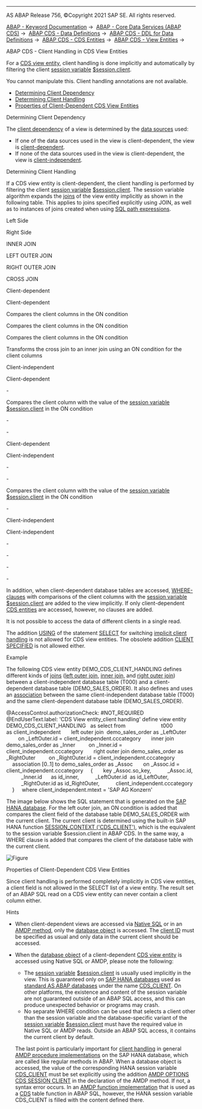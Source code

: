   

* * *

AS ABAP Release 756, ©Copyright 2021 SAP SE. All rights reserved.

[ABAP - Keyword Documentation](javascript:call_link\('abenabap.htm'\)) →  [ABAP - Core Data Services (ABAP CDS)](javascript:call_link\('abencds.htm'\)) →  [ABAP CDS - Data Definitions](javascript:call_link\('abencds_entities.htm'\)) →  [ABAP CDS - DDL for Data Definitions](javascript:call_link\('abencds_f1_ddl_syntax.htm'\)) →  [ABAP CDS - CDS Entities](javascript:call_link\('abencds_view_entity.htm'\)) →  [ABAP CDS - View Entities](javascript:call_link\('abencds_v2_views.htm'\)) → 

ABAP CDS - Client Handling in CDS View Entities

For a [CDS view entity](javascript:call_link\('abencds_v2_view_glosry.htm'\) "Glossary Entry"), client handling is done implicitly and automatically by filtering the client [session variable](javascript:call_link\('abensession_variable_glosry.htm'\) "Glossary Entry") [$session.client](javascript:call_link\('abencds_session_variable_v2.htm'\)).

You cannot manipulate this. Client handling annotations are not available.

-   [Determining Client Dependency](#@@ITOC@@ABENCDS_V2_VIEW_CLIENT_HANDLING_1)
-   [Determining Client Handling](#@@ITOC@@ABENCDS_V2_VIEW_CLIENT_HANDLING_2)
-   [Properties of Client-Dependent CDS View Entities](#@@ITOC@@ABENCDS_V2_VIEW_CLIENT_HANDLING_3)

Determining Client Dependency

The [client dependency](javascript:call_link\('abenclient_dependency_glosry.htm'\) "Glossary Entry") of a view is determined by the [data sources](javascript:call_link\('abencds_data_source_v2.htm'\)) used:

-   If one of the data sources used in the view is client-dependent, the view is [client-dependent](javascript:call_link\('abenclient_dependent_glosry.htm'\) "Glossary Entry").
-   If none of the data sources used in the view is client-dependent, the view is [client-independent](javascript:call_link\('abenclient_independent_glosry.htm'\) "Glossary Entry").

Determining Client Handling

If a CDS view entity is client-dependent, the client handling is performed by filtering the client [session variable](javascript:call_link\('abensession_variable_glosry.htm'\) "Glossary Entry") [$session.client](javascript:call_link\('abencds_session_variable_v2.htm'\)). The session variable algorithm expands the [joins](javascript:call_link\('abenjoin_glosry.htm'\) "Glossary Entry") of the view entity implicitly as shown in the following table. This applies to joins specified explicitly using JOIN, as well as to instances of joins created when using [SQL path expressions](javascript:call_link\('abensql_path_expression_glosry.htm'\) "Glossary Entry").

Left Side

Right Side

INNER JOIN

LEFT OUTER JOIN

RIGHT OUTER JOIN

CROSS JOIN

Client-dependent

Client-dependent

Compares the client columns in the ON condition

Compares the client columns in the ON condition

Compares the client columns in the ON condition

Transforms the cross join to an inner join using an ON condition for the client columns

Client-independent

Client-dependent

\-

Compares the client column with the value of the [session variable](javascript:call_link\('abensession_variable_glosry.htm'\) "Glossary Entry") [$session.client](javascript:call_link\('abencds_session_variable_v2.htm'\)) in the ON condition

\-

\-

Client-dependent

Client-independent

\-

\-

Compares the client column with the value of the [session variable](javascript:call_link\('abensession_variable_glosry.htm'\) "Glossary Entry") [$session.client](javascript:call_link\('abencds_session_variable_v2.htm'\)) in the ON condition

\-

Client-independent

Client-independent

\-

\-

\-

\-

In addition, when client-dependent database tables are accessed, [WHERE\-clauses](javascript:call_link\('abencds_where_clause_v2.htm'\)) with comparisons of the client columns with the [session variable](javascript:call_link\('abensession_variable_glosry.htm'\) "Glossary Entry") [$session.client](javascript:call_link\('abencds_session_variable_v2.htm'\)) are added to the view implicitly. If only client-dependent [CDS entities](javascript:call_link\('abencds_entity_glosry.htm'\) "Glossary Entry") are accessed, however, no clauses are added.

It is not possible to access the data of different clients in a single read.

The addition [USING](javascript:call_link\('abapselect_client.htm'\)) of the statement [SELECT](javascript:call_link\('abapselect.htm'\)) for switching [implicit client handling](javascript:call_link\('abenabap_sql_client_handling.htm'\)) is not allowed for CDS view entities. The obsolete addition [CLIENT SPECIFIED](javascript:call_link\('abapselect_client_obsolete.htm'\)) is not allowed either.

Example

The following CDS view entity DEMO\_CDS\_CLIENT\_HANDLING defines different kinds of [joins](javascript:call_link\('abenjoin_glosry.htm'\) "Glossary Entry") ([left outer join](javascript:call_link\('abenleft_outer_join_glosry.htm'\) "Glossary Entry"), [inner join](javascript:call_link\('abeninner_join_glosry.htm'\) "Glossary Entry"), and [right outer join](javascript:call_link\('abenright_outer_join_glosry.htm'\) "Glossary Entry")) between a client-independent database table (T000) and a client-dependent database table (DEMO\_SALES\_ORDER). It also defines and uses an [association](javascript:call_link\('abencds_association_glosry.htm'\) "Glossary Entry") between the same client-independent database table (T000) and the same client-dependent database table (DEMO\_SALES\_ORDER).

@AccessControl.authorizationCheck: #NOT\_REQUIRED
@EndUserText.label: 'CDS View entity\_client handling'
define view entity DEMO\_CDS\_CLIENT\_HANDLING
  as select from
                       t000             as client\_independent
      left outer join  demo\_sales\_order as \_LeftOuter
        on \_LeftOuter.id = client\_independent.cccategory
      inner join       demo\_sales\_order as \_Inner
        on \_Inner.id = client\_independent.cccategory
      right outer join demo\_sales\_order as \_RightOuter
        on \_RightOuter.id = client\_independent.cccategory
    association \[0..1\] to demo\_sales\_order as \_Assoc
      on \_Assoc.id = client\_independent.cccategory
    {
      key \_Assoc.so\_key,
          \_Assoc.id,
          \_Inner.id      as id\_inner,
          \_LeftOuter.id  as id\_LeftOuter,
          \_RightOuter.id as id\_RightOuter,
          client\_independent.cccategory
    }
    where client\_independent.mtext = 'SAP AG Konzern'

The image below shows the SQL statement that is generated on the [SAP HANA database](javascript:call_link\('abenhana_database_glosry.htm'\) "Glossary Entry"). For the left outer join, an ON condition is added that compares the client field of the database table DEMO\_SALES\_ORDER with the current client. The current client is determined using the built-in SAP HANA function [SESSION\_CONTEXT ('CDS\_CLIENT')](javascript:call_link\('abenhana_session_variables.htm'\)), which is the equivalent to the session variable $session.client in ABAP CDS. In the same way, a WHERE clause is added that compares the client of the database table with the current client.

![Figure](bdoc_client_handling.png)

Properties of Client-Dependent CDS View Entities

Since client handling is performed completely implicitly in CDS view entities, a client field is not allowed in the SELECT list of a view entity. The result set of an ABAP SQL read on a CDS view entity can never contain a client column either.

Hints

-   When client-dependent views are accessed via [Native SQL](javascript:call_link\('abennative_sql_glosry.htm'\) "Glossary Entry") or in an [AMDP method](javascript:call_link\('abenamdp_method_glosry.htm'\) "Glossary Entry"), only the [database object](javascript:call_link\('abendb_object_glosry.htm'\) "Glossary Entry") is accessed. The [client ID](javascript:call_link\('abenclient_identifier_glosry.htm'\) "Glossary Entry") must be specified as usual and only data in the current client should be accessed.
-   When the [database object](javascript:call_link\('abendb_object_glosry.htm'\) "Glossary Entry") of a client-dependent [CDS view entity](javascript:call_link\('abencds_v2_view_glosry.htm'\) "Glossary Entry") is accessed using Native SQL or AMDP, please note the following:
    
    -   The [session variable](javascript:call_link\('abensession_variable_glosry.htm'\) "Glossary Entry") [$session.client](javascript:call_link\('abencds_session_variable_v2.htm'\)) is usually used implicitly in the view. This is guaranteed only on [SAP HANA databases](javascript:call_link\('abenhana_database_glosry.htm'\) "Glossary Entry") used as [standard AS ABAP databases](javascript:call_link\('abenstandard_db_glosry.htm'\) "Glossary Entry") under the name [CDS\_CLIENT](javascript:call_link\('abenhana_session_variables.htm'\)). On other platforms, the existence and content of the session variable are not guaranteed outside of an ABAP SQL access, and this can produce unexpected behavior or programs may crash.
    -   No separate WHERE condition can be used that selects a client other than the session variable and the database-specific variant of the [session variable](javascript:call_link\('abensession_variable_glosry.htm'\) "Glossary Entry") [$session.client](javascript:call_link\('abencds_session_variable_v2.htm'\)) must have the required value in Native SQL or AMDP reads. Outside an ABAP SQL access, it contains the current client by default.
    
    The last point is particularly important for [client handling](javascript:call_link\('abenamdp_client_handling.htm'\)) in general [AMDP procedure implementations](javascript:call_link\('abenamdp_procedure_method_glosry.htm'\) "Glossary Entry") on the SAP HANA database, which are called like regular methods in ABAP. When a database object is accessed, the value of the corresponding HANA session variable [CDS\_CLIENT](javascript:call_link\('abenhana_session_variables.htm'\)) must be set explicitly using the addition [AMDP OPTIONS CDS SESSION CLIENT](javascript:call_link\('abapmethods_amdp_options.htm'\)) in the declaration of the AMDP method. If not, a syntax error occurs. In an [AMDP function implementation](javascript:call_link\('abenamdp_function_method_glosry.htm'\) "Glossary Entry") that is used as a [CDS](javascript:call_link\('abencds_table_function_glosry.htm'\) "Glossary Entry") table function in ABAP SQL, however, the HANA session variable CDS\_CLIENT is filled with the content defined there.